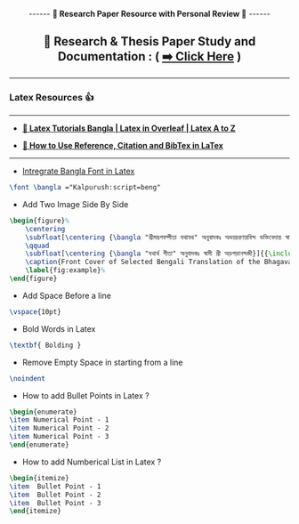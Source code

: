 <div align = "center">

------ **🤔 Research Paper Resource with Personal Review 🤔** ------

## 🧠 Research & Thesis Paper Study and Documentation : ( [➡️ Click Here](./Paper%20Reviews/README.md) )

<hr>

</div>

### Latex Resources 👍

<hr>

- **[🎥 Latex Tutorials Bangla | Latex in Overleaf | Latex A to Z](https://youtube.com/playlist?list=PLgLZ-Gaqn8XfRDyZD_EOM9Cb_cmVr8pME&si=LNw912aixJNYEM7c)**

- **[🎥 How to Use Reference, Citation and BibTex in LaTex](https://youtu.be/hwTpPW6N9og?si=aphUOn9wlhl5TYWS)**

<hr>

- [Intregrate Bangla Font in Latex](https://youtu.be/k80gVGmTtTs?si=X3f979A00hEhTxy0)

```latex
\font \bangla ="Kalpurush:script=beng"
```

- Add Two Image Side By Side

```latex
\begin{figure}%
    \centering
    \subfloat[\centering {\bangla "শ্রীমদ্ভগবদ্গীতা যথাযথ" অনুবাদকঃ অভয়চরণারবিন্দ ভক্তিবেদান্ত স্বামী প্রভুপাদ}]{{\includegraphics[width=7.2cm]{Assets/cover_provupad.png} }}%
    \qquad
    \subfloat[\centering {\bangla "যথার্থ গীতা" অনুবাদকঃ স্বামী শ্রী অড়গড়ানন্দজী}]{{\includegraphics[width=5cm]{Assets/cover-aouragondho.png} }}%
    \caption{Front Cover of Selected Bengali Translation of the Bhagavad Gita}%
    \label{fig:example}%
\end{figure}
```

- Add Space Before a line

```latex
\vspace{10pt}
```

- Bold Words in Latex

```latex
\textbf{ Bolding }
```

- Remove Empty Space in starting from a line

```latex
\noindent
```

- How to add Bullet Points in Latex ?

```latex
\begin{enumerate}
\item Numerical Point - 1
\item Numerical Point - 2
\item Numerical Point - 3
\end{enumerate}
```

- How to add Numberical List in Latex ?

```latex
\begin{itemize}
\item  Bullet Point - 1
\item  Bullet Point - 2
\item  Bullet Point - 3
\end{itemize}
```
